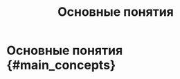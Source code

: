﻿---
layout: default
title: Основные понятия
nav_order: 1
parent: Обзор понятий, компонентов и связей
has_children: true
---

# Основные понятия {#main_concepts}